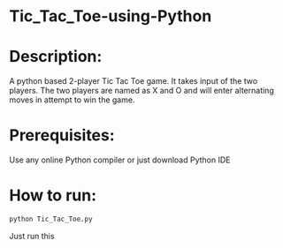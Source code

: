 # Tic_Tac_Toe-using-Python
# Description: 

A python based 2-player Tic Tac Toe game. 
It takes input of the two players. 
The two players are named as X and O and will enter alternating moves in attempt to win the game.

# Prerequisites:

Use any online Python compiler or just download Python IDE

# How to run:

```sh
python Tic_Tac_Toe.py 
```
Just run this 
